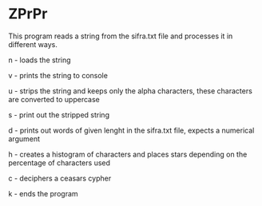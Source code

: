 # ZPrPr
This program reads a string from the sifra.txt file and processes it in different ways.

n - loads the string

v - prints the string to console

u - strips the string and keeps only the alpha characters, these characters are converted to uppercase

s - print out the stripped string

d - prints out words of given lenght in the sifra.txt file, expects a numerical argument

h - creates a histogram of characters and places stars depending on the percentage of characters used

c - deciphers a ceasars cypher

k - ends the program

